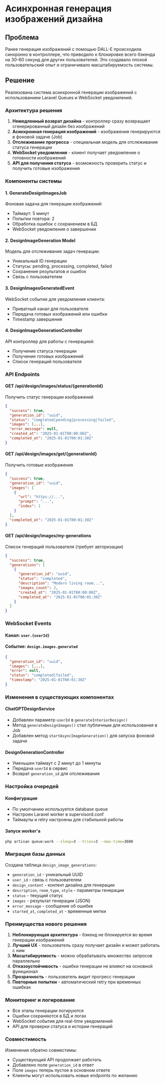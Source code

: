 # Асинхронная генерация изображений дизайна

## Проблема

Ранее генерация изображений с помощью DALL-E происходила синхронно в контроллере, что приводило к блокировке всего бэкенда на 30-60 секунд для других пользователей. Это создавало плохой пользовательский опыт и ограничивало масштабируемость системы.

## Решение

Реализована система асинхронной генерации изображений с использованием Laravel Queues и WebSocket уведомлений.

### Архитектура решения

1. **Немедленный возврат дизайна** - контроллер сразу возвращает сгенерированный дизайн без изображений
2. **Асинхронная генерация изображений** - изображения генерируются в фоновой задаче (Job)
3. **Отслеживание прогресса** - специальная модель для отслеживания статуса генерации
4. **WebSocket уведомления** - клиент получает уведомление о готовности изображений
5. **API для получения статуса** - возможность проверить статус и получить готовые изображения

### Компоненты системы

#### 1. GenerateDesignImagesJob
Фоновая задача для генерации изображений:
- Таймаут: 5 минут
- Попытки повтора: 2
- Обработка ошибок с сохранением в БД
- WebSocket уведомления о завершении

#### 2. DesignImageGeneration Model
Модель для отслеживания задач генерации:
- Уникальный ID генерации
- Статусы: pending, processing, completed, failed
- Сохранение результатов и ошибок
- Связь с пользователем

#### 3. DesignImagesGeneratedEvent
WebSocket событие для уведомления клиента:
- Приватный канал для пользователя
- Передача готовых изображений или ошибки
- Timestamp завершения

#### 4. DesignImageGenerationController
API контроллер для работы с генерацией:
- Получение статуса генерации
- Получение готовых изображений
- Список генераций пользователя

### API Endpoints

#### GET /api/design/images/status/{generationId}
Получить статус генерации изображений
```json
{
  "success": true,
  "generation_id": "uuid",
  "status": "completed|pending|processing|failed",
  "images": [...],
  "error_message": null,
  "created_at": "2025-01-01T00:00:00Z",
  "completed_at": "2025-01-01T00:01:30Z"
}
```

#### GET /api/design/images/get/{generationId}
Получить готовые изображения
```json
{
  "success": true,
  "generation_id": "uuid",
  "images": [
    {
      "url": "https://...",
      "prompt": "...",
      "index": 1
    }
  ],
  "completed_at": "2025-01-01T00:01:30Z"
}
```

#### GET /api/design/images/my-generations
Список генераций пользователя (требует авторизации)
```json
{
  "success": true,
  "generations": [
    {
      "generation_id": "uuid",
      "status": "completed",
      "description": "Modern living room...",
      "images_count": 2,
      "created_at": "2025-01-01T00:00:00Z",
      "completed_at": "2025-01-01T00:01:30Z"
    }
  ]
}
```

### WebSocket Events

#### Канал: `user.{userId}`
#### Событие: `design.images.generated`
```json
{
  "generation_id": "uuid",
  "images": [...],
  "error": null,
  "status": "completed|failed",
  "timestamp": "2025-01-01T00:01:30Z"
}
```

### Изменения в существующих компонентах

#### ChatGPTDesignService
- Добавлен параметр `userId` в `generateInteriorDesign()`
- Метод `generateDesignImages()` стал публичным для использования в Job
- Добавлен метод `startAsyncImageGeneration()` для запуска фоновой задачи

#### DesignGenerationController
- Уменьшен таймаут с 2 минут до 1 минуты
- Передача `userId` в сервис
- Возврат `generation_id` для отслеживания

### Настройка очередей

#### Конфигурация
- По умолчанию используется database queue
- Настроен Laravel worker в supervisord.conf
- Таймауты и retry настроены для стабильной работы

#### Запуск worker'а
```bash
php artisan queue:work --sleep=3 --tries=3 --max-time=3600
```

### Миграция базы данных

Создана таблица `design_image_generations`:
- `generation_id` - уникальный UUID
- `user_id` - связь с пользователем
- `design_content` - контент дизайна для генерации
- `description`, `room_type`, `style` - параметры генерации
- `status` - текущий статус
- `images` - результат генерации (JSON)
- `error_message` - сообщение об ошибке
- `started_at`, `completed_at` - временные метки

### Преимущества нового решения

1. **Неблокирующая архитектура** - бэкенд не блокируется во время генерации изображений
2. **Лучший UX** - пользователь сразу получает дизайн и может работать с ним
3. **Масштабируемость** - можно обрабатывать множество запросов параллельно
4. **Отказоустойчивость** - ошибки генерации не влияют на основной функционал
5. **Прозрачность** - пользователь видит прогресс генерации
6. **Повторные попытки** - автоматический retry при временных ошибках

### Мониторинг и логирование

- Все этапы генерации логируются
- Ошибки сохраняются в БД и логах
- WebSocket события для real-time уведомлений
- API для проверки статуса и истории генераций

### Совместимость

Изменения обратно совместимы:
- Существующий API продолжает работать
- Добавлено поле `generation_id` в ответ
- Поле `images` теперь пустое в основном ответе
- Клиенты могут использовать новые endpoints по желанию
